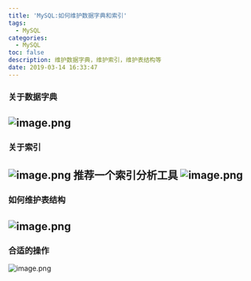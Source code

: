 ```yaml
---
title: 'MySQL:如何维护数据字典和索引'
tags:
  - MySQL
categories:
  - MySQL
toc: false
description: 维护数据字典，维护索引，维护表结构等
date: 2019-03-14 16:33:47
---
```


### 关于数据字典
![image.png](/images/2019/03/14/b7e5ca70-4632-11e9-b958-61cffeec0d3d.png)
--

### 关于索引
![image.png](/images/2019/03/14/5359e460-4632-11e9-b958-61cffeec0d3d.png)
推荐一个索引分析工具
![image.png](/images/2019/03/14/1c282ac0-463b-11e9-b958-61cffeec0d3d.png)
--

### 如何维护表结构
![image.png](/images/2019/03/14/12365da0-4633-11e9-b958-61cffeec0d3d.png)
--

### 合适的操作
![image.png](/images/2019/03/14/5a8bf970-4633-11e9-b958-61cffeec0d3d.png)